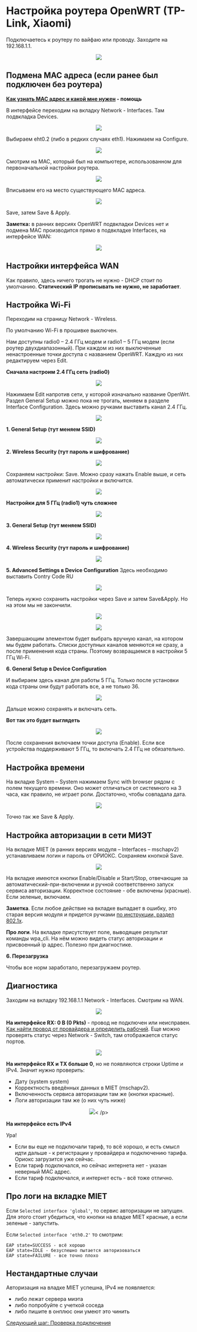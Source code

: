 # Настройка роутера OpenWRT (TP-Link, Xiaomi)

Подключаетесь к роутеру по вайфаю или проводу. Заходите на 192.168.1.1.

<p align="center">
<img src="img/owrt/image9.png">
</p>

## Подмена MAC адреса (если ранее был подключен без роутера)

__[Как узнать MAC адрес и какой мне нужен](./6-macaddr.md) - помощь__


В интерфейсе переходим на вкладку Network - Interfaces.
Там подвкладка Devices.

<p align="center"><img src="img/owrt/image10.png?"></p>

Выбираем eht0.2 (либо в редких случаях eth1). Нажимаем на Configure.

<p align="center"><img src="img/owrt/image17.png"></p>


Смотрим на MAC, который был на компьютере, использованном для первоначальной настройки роутера. 

<p align="center"><img src="img/image11.png"></p>

Вписываем его на место существующего MAC адреса.

<p align="center"><img src="img/owrt/image7.png"></p>

Save, затем Save & Apply.

__Заметка:__ в ранних версиях OpenWRT подвкладки Devices нет и подмена MAC производится прямо в подвкладке Interfaces, на интерфейсе WAN:

<p align="center"><img src="img/owrt/image8.png"></p>


## Настройки интерфейса WAN

Как правило, здесь ничего трогать не нужно - DHCP стоит по умолчанию. __Статический IP прописывать не нужно, не заработает__.

## Настройка Wi-Fi

Переходим на страницу Network - Wireless.

По умолчанию Wi-Fi в прошивке выключен.

Нам доступны radio0 – 2.4 ГГц модем и radio1 – 5 ГГц модем (если роутер двухдиапазонный). При каждом из них выключенные ненастроенные точки доступа с названием OpenWRT. Каждую из них редактируем через Edit.

__Сначала настроим 2.4 ГГц сеть (radio0)__

<p align="center"><img src="img/owrt/image18.png"></p>

Нажимаем Edit напротив сети, у которой изначально название OpenWrt. Раздел General Setup можно пока не трогать, меняем в разделе Interface Configuration. Здесь можно ручками выставить канал 2.4 ГГц.

<p align="center"><img src="img/owrt/image21.png"></p>


__1. General Setup (тут меняем SSID)__

<p align="center"><img src="img/owrt/image12.png"></p>

__2. Wireless Security (тут пароль и шифрование)__

<p align="center"><img src="img/owrt/image13.png" ></p>

Сохраняем настройки: Save. Можно сразу нажать Enable выше, и сеть автоматически применит настройки и включится. 

<p align="center"><img src="img/owrt/image20.png"></p>


__Настройки для 5 ГГц (radio1) чуть сложнее__

<p align="center"><img src="img/owrt/image19.png"></p>

__3. General Setup (тут меняем SSID)__

<p align="center"><img src="img/owrt/image12.png"></p>

__4. Wireless Security (тут пароль и шифрование)__

<p align="center"><img src="img/owrt/image13.png" ></p>

__5. Advanced Settings в Device Configuration__
Здесь необходимо выставить Contry Code RU
<p align="center"><img src="img/owrt/image22.png" ></p>

Теперь нужно сохранить настройки через Save и затем Save&Apply. Но на этом мы не закончили.

<p align="center"><img src="img/owrt/image20.png"></p>

<p align="center"><img src="img/owrt/image23.png"></p>

Завершающим элементом будет выбрать вручную канал, на котором мы будем работать. Списки доступных каналов меняются не сразу, а после применения кода страны. Поэтому возвращаемся в настройки 5 ГГц Wi-Fi.

__6. General Setup в Device Configuration__

И выбираем здесь канал для работы 5 ГГц. Только после установки кода страны они будут работать все, а не только 36.

<p align="center"><img src="img/owrt/image24.png"></p>

Дальше можно сохранять и включать сеть.


__Вот так это будет выглядеть__


<p align="center"><img src="img/owrt/image14.png"></p>


После сохранения включаем точки доступа (Enable). Если все устройства поддерживают 5 ГГц, то включать 2.4 ГГц не обязательно.

## Настройка времени

На вкладке System – System нажимаем Sync with browser рядом с полем текущего времени. Оно может отличаться от системного на 3 часа, как правило, не играет роли. Достаточно, чтобы совпадала дата.

<p align="center"><img src="img/owrt/image15.png"></p>

Точно так же Save & Apply.

## Настройка авторизации в сети МИЭТ
На вкладке MIET (в ранних версиях модуля – Interfaces – mschapv2) устанавливаем логин и пароль от ОРИОКС.
Сохраняем кнопкой Save.

<p align="center"><img src="img/owrt/image16.png"></p>

На вкладке имеются кнопки Enable/Disable и Start/Stop, отвечающие за автоматический-при-включении и ручной соответственно запуск сервиса авторизации. Корректное состояние - обе включены (красные). Если зеленые, включаем.

__Заметка__. Если любое действие на вкладке выпадает в ошибку, это старая версия модуля и придется ручками [по инструкции, раздел 802.1x](./4-setup-owrt-cli.md).

__Про логи__.
На вкладке присутствует поле, выводящее результат команды wpa_cli. На нём можно видеть статус авторизации и присвоенный ip адрес. Полезно при диагностике.

__6. Перезагрузка__

Чтобы все норм заработало, перезагружаем роутер.


## Диагностика


Заходим на вкладку 192.168.1.1 Network - Interfaces. Смотрим на WAN.

<p align="center"><img src="img/owrt/1.png"></p>

__На интерфейсе RX: 0 B (0 Pkts)__ - провод не подключен или неисправен. 
[Как найти провод от провайдера и определить рабочий](./6-wire.md). Еще можно проверять статус через Network - Switch, там отображается статус портов.

<p align="center"><img src="img/owrt/2.png"></p>

**На интерфейсе RX и TX больше 0**, но не появляются строки Uptime и IPv4. Значит нужно проверить:

* Дату (system system)
* Корректность введённых данных в MIET (mschapv2).
* Включенность сервиса авторизации там же (кнопки красные).
* Логи авторизации там же (о них чуть ниже)

<p align="center"><img src="img/owrt/3.png">< /p>

**На интерфейсе есть IPv4**

Ура!

* Если вы еще не подключали тариф, то всё хорошо, и есть смысл идти дальше - к регистрации у провайдера и подключению тарифа. Ориокс загрузится уже сейчас.
* Если тариф подключался, но сейчас интернета нет - указан неверный MAC адрес.
* Если тариф подключался, и интернет есть - всё тоже отлично.

## Про логи на вкладке MIET

Если `Selected interface 'global'`, то сервис авторизации не запущен. Для этого стоит убедиться, что кнопки на владке MIET красные, а если зеленые - запустить.

Если `Selected interface 'eth0.2'` то смотрим:

    EAP state=SUCCESS - всё хорошо
    EAP state=IDLE - безуспешно пытается авторизоваться
    EAP state=FAILURE - все точно плохо

## Нестандартные случаи

Авторизация на владке MIET успешна, IPv4 не появляется:
* либо лежат сервера миэта
* либо попробуйте с учеткой соседа
* либо пишите в онплюс они умеют это чинить

[Следующий шаг: Проверка подключения](./3-check.md)